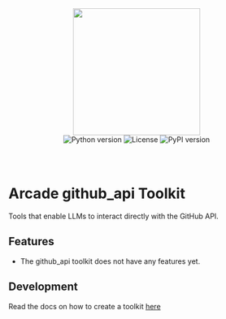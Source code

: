 <div style="display: flex; justify-content: center; align-items: center;">
  <img
    src="https://docs.arcade.dev/images/logo/arcade-logo.png"
    style="width: 250px;"
  >
</div>

<div style="display: flex; justify-content: center; align-items: center; margin-bottom: 8px;">
  <img src="https://img.shields.io/badge/python-3.10+-blue.svg" alt="Python version" style="margin: 0 2px;">
  <img src="https://img.shields.io/badge/license-MIT-green.svg" alt="License" style="margin: 0 2px;">
  <img src="https://img.shields.io/pypi/v/arcade_github_api" alt="PyPI version" style="margin: 0 2px;">
</div>


<br>
<br>

# Arcade github_api Toolkit
Tools that enable LLMs to interact directly with the GitHub API.
## Features

- The github_api toolkit does not have any features yet.

## Development

Read the docs on how to create a toolkit [here](https://docs.arcade.dev/home/build-tools/create-a-toolkit)
